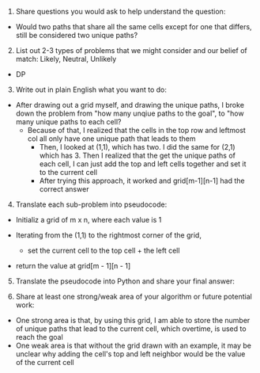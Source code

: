 1. Share questions you would ask to help understand the question:
- Would two paths that share all the same cells except for one that differs, still be considered two unique paths?

2. List out 2-3 types of problems that we might consider and our belief of match: Likely, Neutral, Unlikely
- DP

3. Write out in plain English what you want to do: 
- After drawing out a grid myself, and drawing the unique paths, I broke down the problem from "how many unqiue paths to the goal", to "how many unique paths to each cell?
  - Because of that, I realized that the cells in the top row and leftmost col all only have one unique path that leads to them
    - Then, I looked at (1,1), which has two. I did the same for (2,1) which has 3. Then I realized that the get the unique paths of each cell, I can just add the top and left cells together and set it to the current cell
    - After trying this approach, it worked and grid[m-1][n-1] had the correct answer

4. Translate each sub-problem into pseudocode:
- Initializ a grid of m x n, where each value is 1
- Iterating from the (1,1) to the rightmost corner of the grid,
  - set the current cell to the top cell + the left cell

- return the value at grid[m - 1][n - 1]

5. Translate the pseudocode into Python and share your final answer:
  <!-- class Solution:
    def uniquePaths(self, m: int, n: int) -> int:
        grid = []
        for i in range(m):
            grid.append([1] * n)
        
        print(grid)

        for r in range(1, len(grid)):
            for c in range(1, len(grid[0])):
                grid[r][c] = grid[r - 1][c] + grid[r][c - 1]
        
        return grid[-1][-1] -->

6. Share at least one strong/weak area of your algorithm or future potential work:
- One strong area is that, by using this grid, I am able to store the number of unique paths that lead to the current cell, which overtime, is used to reach the goal
- One weak area is that without the grid drawn with an example, it may be unclear why adding the cell's top and left neighbor would be the value of the current cell